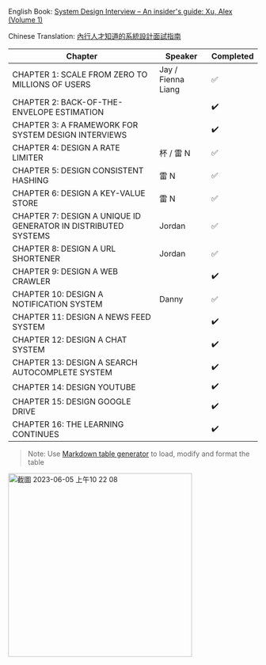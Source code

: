 English Book: [System Design Interview – An insider's guide: Xu, Alex (Volume 1)](<https://github.com/G33kzD3n/Catalogue/blob/master/System%20Design%20Interview%20An%20Insider%E2%80%99s%20Guide%20by%20Alex%20Xu%20(z-lib.org).pdf>)

Chinese Translation: [內行人才知道的系統設計面試指南](https://www.books.com.tw/products/0010903454)

| Chapter                                                        | Speaker            | Completed |
| -------------------------------------------------------------- | ------------------ | --------- |
| CHAPTER 1: SCALE FROM ZERO TO MILLIONS OF USERS                | Jay / Fienna Liang | ✅        |
| CHAPTER 2: BACK-OF-THE-ENVELOPE ESTIMATION                     |                    | ✔️        |
| CHAPTER 3: A FRAMEWORK FOR SYSTEM DESIGN INTERVIEWS            |                    | ✔️        |
| CHAPTER 4: DESIGN A RATE LIMITER                               | 杯 / 雷 N          | ✅        |
| CHAPTER 5: DESIGN CONSISTENT HASHING                           | 雷 N               | ✅        |
| CHAPTER 6: DESIGN A KEY-VALUE STORE                            | 雷 N               | ✅        |
| CHAPTER 7: DESIGN A UNIQUE ID GENERATOR IN DISTRIBUTED SYSTEMS | Jordan             | ✅        |
| CHAPTER 8: DESIGN A URL SHORTENER                              | Jordan             | ✅        |
| CHAPTER 9: DESIGN A WEB CRAWLER                                |                    | ✔️        |
| CHAPTER 10: DESIGN A NOTIFICATION SYSTEM                       | Danny              | ✅        |
| CHAPTER 11: DESIGN A NEWS FEED SYSTEM                          |                    | ✔️        |
| CHAPTER 12: DESIGN A CHAT SYSTEM                               |                    | ✔️        |
| CHAPTER 13: DESIGN A SEARCH AUTOCOMPLETE SYSTEM                |                    | ✔️        |
| CHAPTER 14: DESIGN YOUTUBE                                     |                    | ✔️        |
| CHAPTER 15: DESIGN GOOGLE DRIVE                                |                    | ✔️        |
| CHAPTER 16: THE LEARNING CONTINUES                             |                    | ✔️        |

> Note: Use [Markdown table generator](https://www.tablesgenerator.com/markdown_tables) to load, modify and format the table

<img width="371" alt="截圖 2023-06-05 上午10 22 08" src="https://github.com/warren30815/system-design-interview-book-club/assets/36834814/c634e1e9-f1e3-46af-95b6-1ae14bc3887a" />
